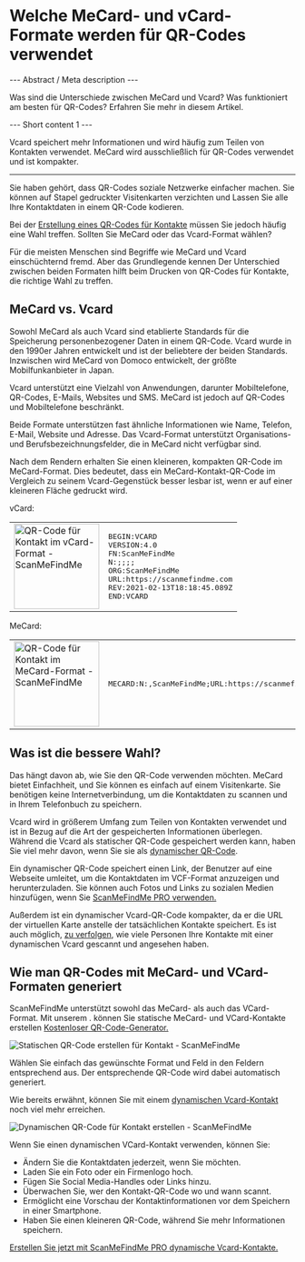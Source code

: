 <h1>Welche MeCard- und vCard-Formate werden für QR-Codes verwendet</h1>

--- Abstract / Meta description ---

Was sind die Unterschiede zwischen MeCard und Vcard? Was funktioniert am besten für QR-Codes? Erfahren Sie mehr in diesem Artikel.

--- Short content 1 ---

Vcard speichert mehr Informationen und wird häufig zum Teilen von Kontakten verwendet. MeCard wird ausschließlich für QR-Codes verwendet und ist kompakter.

----------

<p>Sie haben gehört, dass QR-Codes soziale Netzwerke einfacher machen. Sie können auf Stapel gedruckter Visitenkarten verzichten und
    Lassen Sie alle Ihre Kontaktdaten in einem QR-Code kodieren.</p>

<p>Bei der <a href="#static:contact">Erstellung eines QR-Codes für Kontakte</a> müssen Sie jedoch häufig eine Wahl treffen.
    Sollten Sie MeCard oder das Vcard-Format wählen?</p>

<p>Für die meisten Menschen sind Begriffe wie MeCard und Vcard einschüchternd fremd. Aber das Grundlegende kennen
    Der Unterschied zwischen beiden Formaten hilft beim Drucken von QR-Codes für Kontakte, die richtige Wahl zu treffen.</p>
<h2>MeCard vs. Vcard</h2>
<p>Sowohl MeCard als auch Vcard sind etablierte Standards für die Speicherung personenbezogener Daten in einem QR-Code.
    Vcard wurde in den 1990er Jahren entwickelt und ist der beliebtere der beiden Standards. Inzwischen wird MeCard von Domoco entwickelt,
    der größte Mobilfunkanbieter in Japan.</p>

<p>Vcard unterstützt eine Vielzahl von Anwendungen, darunter Mobiltelefone, QR-Codes, E-Mails, Websites und SMS.
    MeCard ist jedoch auf QR-Codes und Mobiltelefone beschränkt.</p>

<p>Beide Formate unterstützen fast ähnliche Informationen wie Name, Telefon, E-Mail, Website und Adresse.
    Das Vcard-Format unterstützt Organisations- und Berufsbezeichnungsfelder, die in MeCard nicht verfügbar sind.</p>

<p>Nach dem Rendern erhalten Sie einen kleineren, kompakten QR-Code im MeCard-Format.
    Dies bedeutet, dass ein MeCard-Kontakt-QR-Code im Vergleich zu seinem Vcard-Gegenstück besser lesbar ist, wenn er auf einer kleineren Fläche gedruckt wird.</p>

<p>vCard:</p>

<table>
    <tr><td><img src="https://media.scanmefindme.com/blog/about_contactformats/files/img 1 - qr vcard.png" width="150" height="150" alt="QR-Code für Kontakt im vCard-Format - ScanMeFindMe">
    </td>
        <td>
<pre>BEGIN:VCARD
VERSION:4.0
FN:ScanMeFindMe
N:;;;;
ORG:ScanMeFindMe
URL:https://scanmefindme.com
REV:2021-02-13T18:18:45.089Z
END:VCARD</pre>
        </td>
    </tr></table>

<p></p>
<p>MeCard:</p>

<table>
    <tr><td><img src="https://media.scanmefindme.com/blog/about_contactformats/files/img 2 - mecard.png" width="150" height="150" alt="QR-Code für Kontakt im MeCard-Format - ScanMeFindMe"></td>
        <td>
            <pre>MECARD:N:,ScanMeFindMe;URL:https://scanmefindme.com;;</pre>
        </td>
    </tr>
</table>


<h2>Was ist die bessere Wahl?</h2>
<p>Das hängt davon ab, wie Sie den QR-Code verwenden möchten. MeCard bietet Einfachheit, und Sie können es einfach auf einem
    Visitenkarte. Sie benötigen keine Internetverbindung, um die Kontaktdaten zu scannen und in Ihrem Telefonbuch zu speichern.</p>

<p>Vcard wird in größerem Umfang zum Teilen von Kontakten verwendet und ist in Bezug auf die Art der gespeicherten Informationen überlegen.
    Während die Vcard als statischer QR-Code gespeichert werden kann, haben Sie viel mehr davon, wenn Sie sie als
    <a href="#article:about_dynamic_contact" title="Dynamischer QR-Code für Kontaktkarte">dynamischer QR-Code</a>.</p>

<p>Ein dynamischer QR-Code speichert einen Link, der Benutzer auf eine Webseite umleitet, um die Kontaktdaten im VCF-Format anzuzeigen und herunterzuladen.
    Sie können auch Fotos und Links zu sozialen Medien hinzufügen, wenn Sie <a href="#pro">ScanMeFindMe PRO verwenden.</a></p>

<p>Außerdem ist ein dynamischer Vcard-QR-Code kompakter, da er die URL der virtuellen Karte anstelle der tatsächlichen Kontakte speichert.
    Es ist auch möglich, <a href="#article:about_statistics" title="QR-Code-Scans verfolgen">zu verfolgen</a>, wie viele Personen Ihre Kontakte mit einer dynamischen Vcard gescannt und angesehen haben.</p>
<h2>Wie man QR-Codes mit MeCard- und VCard-Formaten generiert</h2>
<p>ScanMeFindMe unterstützt sowohl das MeCard- als auch das VCard-Format. Mit unserem . können Sie statische MeCard- und VCard-Kontakte erstellen
    <a href="#static:contact">Kostenloser QR-Code-Generator.</a></p>

<p class="imageholder"><img src="https://media.scanmefindme.com/blog/about_contactformats/files/img 3 - create a qr code for contact.png" alt="Statischen QR-Code erstellen für Kontakt - ScanMeFindMe"></p>

<p>Wählen Sie einfach das gewünschte Format und Feld in den Feldern entsprechend aus. Der entsprechende QR-Code wird dabei automatisch generiert.</p>

<p>Wie bereits erwähnt, können Sie mit einem <a href="#article:about_dynamic_contact">dynamischen Vcard-Kontakt</a> noch viel mehr erreichen.</p>

<p class="imageholder"><img src="https://media.scanmefindme.com/blog/about_contactformats/files/img 4 - contact card.png" alt="Dynamischen QR-Code für Kontakt erstellen - ScanMeFindMe" ></p>

<p>Wenn Sie einen dynamischen VCard-Kontakt verwenden, können Sie:</p>
<ul>
    <li>Ändern Sie die Kontaktdaten jederzeit, wenn Sie möchten.</li>
    <li>Laden Sie ein Foto oder ein Firmenlogo hoch.</li>
    <li>Fügen Sie Social Media-Handles oder Links hinzu.</li>
    <li>Überwachen Sie, wer den Kontakt-QR-Code wo und wann scannt.</li>
    <li>Ermöglicht eine Vorschau der Kontaktinformationen vor dem Speichern in einer Smartphone.</li>
<li>Haben Sie einen kleineren QR-Code, während Sie mehr Informationen speichern.</li>
</ul>

<p><a href="#pro">Erstellen Sie jetzt mit ScanMeFindMe PRO dynamische Vcard-Kontakte.</a></p>

